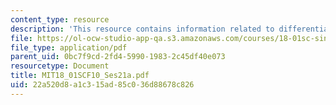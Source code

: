 ```yaml
---
content_type: resource
description: 'This resource contains information related to differentiation formulas. '
file: https://ol-ocw-studio-app-qa.s3.amazonaws.com/courses/18-01sc-single-variable-calculus-fall-2010/22a520d8a1c315ad85c036d88678c826_MIT18_01SCF10_Ses21a.pdf
file_type: application/pdf
parent_uid: 0bc7f9cd-2fd4-5990-1983-2c45df40e073
resourcetype: Document
title: MIT18_01SCF10_Ses21a.pdf
uid: 22a520d8-a1c3-15ad-85c0-36d88678c826
---
```

